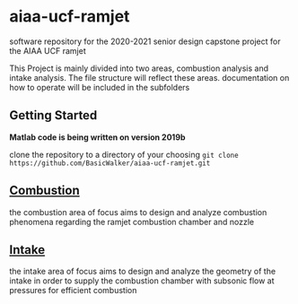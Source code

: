 # aiaa-ucf-ramjet
software repository for the 2020-2021 senior design capstone project for the AIAA UCF ramjet

This Project is mainly divided into two areas, combustion analysis and intake analysis. The file structure will reflect these areas. documentation on how to operate will be included in the subfolders

## Getting Started
**Matlab code is being written on version 2019b**

clone the repository to a directory of your choosing
`git clone https://github.com/BasicWalker/aiaa-ucf-ramjet.git`

## [Combustion](combustion)
the combustion area of focus aims to design and analyze combustion phenomena regarding the ramjet combustion chamber and nozzle 

## [Intake](intake)
the intake area of focus aims to design and analyze the geometry of the intake in order to supply the combustion chamber with subsonic flow at pressures for efficient combustion

